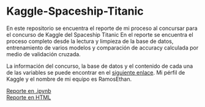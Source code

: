 # Kaggle-Spaceship-Titanic
En este  repositorio se encuentra el reporte de mi proceso al concursar para el concurso de Kaggle del Spaceship Titanic
En el reporte se encuentra el proceso completo desde la lectura y limpieza de la base de datos, entrenamiento de varios modelos y comparación de accuracy calculada por medio de validación cruzada.  

La información del concurso, la base de datos y el contenido de cada una de las variables se puede encontrar en el [siguiente enlace](https://www.kaggle.com/competitions/spaceship-titanic/data). Mi pérfil de Kaggle y el nombre de mi equipo es RamosEthan.

[Reporte en .ipynb](ConcursoKaggle.ipynb)<br>
[Reporte en HTML](ProyectP.html)

